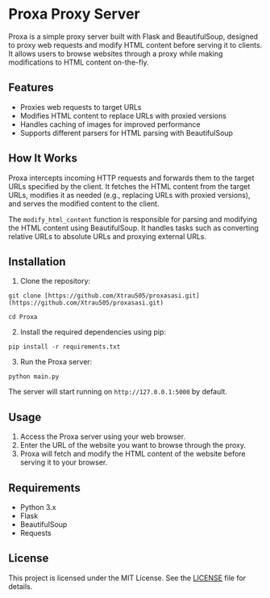 # Proxa Proxy Server

Proxa is a simple proxy server built with Flask and BeautifulSoup, designed to proxy web requests and modify HTML content before serving it to clients. It allows users to browse websites through a proxy while making modifications to HTML content on-the-fly.

## Features

- Proxies web requests to target URLs
- Modifies HTML content to replace URLs with proxied versions
- Handles caching of images for improved performance
- Supports different parsers for HTML parsing with BeautifulSoup

## How It Works

Proxa intercepts incoming HTTP requests and forwards them to the target URLs specified by the client. It fetches the HTML content from the target URLs, modifies it as needed (e.g., replacing URLs with proxied versions), and serves the modified content to the client.

The `modify_html_content` function is responsible for parsing and modifying the HTML content using BeautifulSoup. It handles tasks such as converting relative URLs to absolute URLs and proxying external URLs.

## Installation

1. Clone the repository:

`git clone [https://github.com/Xtrau505/proxasasi.git](https://github.com/Xtrau505/proxasasi.git)`

`cd Proxa`

2. Install the required dependencies using pip:

`pip install -r requirements.txt`

3. Run the Proxa server:

`python main.py`


The server will start running on `http://127.0.0.1:5000` by default.

## Usage

1. Access the Proxa server using your web browser.
2. Enter the URL of the website you want to browse through the proxy.
3. Proxa will fetch and modify the HTML content of the website before serving it to your browser.

## Requirements

- Python 3.x
- Flask
- BeautifulSoup
- Requests

## License

This project is licensed under the MIT License. See the [LICENSE](LICENSE) file for details.
